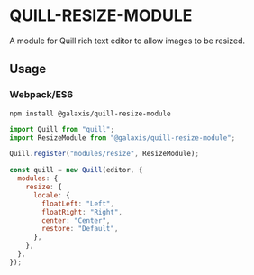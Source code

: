 # QUILL-RESIZE-MODULE

A module for Quill rich text editor to allow images to be resized.

## Usage

### Webpack/ES6

`npm install @galaxis/quill-resize-module`

```javascript
import Quill from "quill";
import ResizeModule from "@galaxis/quill-resize-module";

Quill.register("modules/resize", ResizeModule);

const quill = new Quill(editor, {
  modules: {
    resize: {
      locale: {
        floatLeft: "Left",
        floatRight: "Right",
        center: "Center",
        restore: "Default",
      },
    },
  },
});
```
